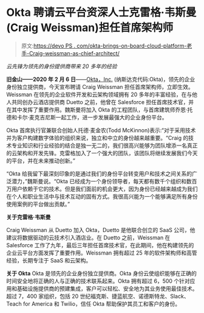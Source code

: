 # Okta 聘请云平台资深人士克雷格·韦斯曼(Craig Weissman)担任首席架构师

> 原文:[https://devo PS . com/okta-brings-on-board-cloud-platform-老手-Craig-weissman-as-chief-architect/](https://devops.com/okta-brings-aboard-cloud-platform-veteran-craig-weissman-as-chief-architect/)

*云先锋为领先的身份提供商带来 20 多年的经验*

**旧金山——2020 年 2 月 6 日**——[Okta，Inc.](https://www.okta.com/) (纳斯达克代码:Okta)，领先的企业身份独立提供商，今天宣布聘请 Craig Weissman 担任首席架构师，立即生效。Weissman 在领先的企业软件开发和云架构领域拥有 20 多年的丰富经验，在与他人共同创办云酒店提供商 Duetto 之前，他曾在 Salesforce 担任首席技术官，并在其中发挥了重要作用。魏斯曼将加入 Okta 的工程团队，与首席建筑师乔恩·托德和卡尔·麦克吉尼斯一起工作，进一步发展最强大的企业身份平台。

Okta 首席执行官兼联合创始人托德·麦金农(Todd McKinnon)表示:“对于采用技术并为客户构建数字体验的组织来说，独立和中立的身份越来越重要。“Craig 的技术专业知识和行业经验的结合是独一无二的，我们很高兴能够为团队增添一名真正的云架构和开发先锋。克雷格加入了一个强大的团队，该团队将继续发展我们今天的平台，并在未来推动创新。”

“Okta 给我留下最深刻印象的是通过我们的身份平台转变用户和技术之间关系的广泛潜力，”魏斯曼说。“Okta 已经成为一个身份领导者，每天都有数千个组织和数百万用户依赖于它的技术。但是我们面前的机会更大，因为身份已经越来越成为我们在个人和职业生活中与技术互动的固有方式。我很高兴能为一个能够满足所有身份使用案例的平台做出贡献。”

**关于克雷格·韦斯曼**

Craig Weissman 从 Duetto 加入 Okta，Duetto 是他联合创立的 SaaS 公司，他建议将数据驱动的云技术引入酒店业。在 Duetto 之前，Weissman 在 Salesforce 工作了九年，最后三年担任首席技术官，在此期间，他在构建领先的企业云平台方面发挥了重要作用。Weissman 拥有超过 25 年的软件架构师和高管经验，长期专注于 SaaS 和云架构。

**关于 Okta** Okta 是领先的企业身份独立提供商。Okta 身份云使组织能够在正确的时间安全地将正确的人与正确的技术联系起来。Okta 拥有超过 6，500 个针对应用和基础设施提供商的预建集成，客户可以轻松、安全地为其业务使用最佳技术。超过 7，400 家组织，包括 20 世纪福克斯、捷蓝航空、诺德斯特龙、Slack、Teach for America 和 Twilio，信任 Okta 帮助保护其员工和客户的身份。